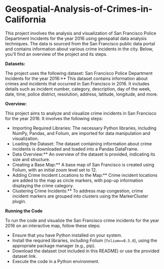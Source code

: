# Geospatial-Analysis-of-Crimes-in-California

This project involves the analysis and visualization of San Francisco Police Department Incidents for the year 2016 using geospatial data analysis techniques. The data is sourced from the San Francisco public data portal and contains information about various crime incidents in the city. Below, you'll find an overview of the project and its steps.

**Datasets:**

The project uses the following dataset:
San Francisco Police Department Incidents for the year 2016:** This dataset contains information about crimes and incidents that occurred in San Francisco in 2016. It includes details such as incident number, category, description, day of the week, date, time, police district, resolution, address, latitude, longitude, and more.

**Overview:**

This project aims to analyze and visualize crime incidents in San Francisco for the year 2016. It involves the following steps:

- Importing Required Libraries: The necessary Python libraries, including NumPy, Pandas, and Folium, are imported for data manipulation and visualization.
- Loading the Dataset: The dataset containing information about crime incidents is downloaded and loaded into a Pandas DataFrame.
- Data Overview:** An overview of the dataset is provided, indicating its size and structure.
- Creating a Base Map:** A base map of San Francisco is created using Folium, with an initial zoom level set to 12.
- Adding Crime Incident Locations to the Map:** Crime incident locations are added to the map as circle markers, with pop-up information displaying the crime category.
- Clustering Crime Incidents:** To address map congestion, crime incident markers are grouped into clusters using the MarkerCluster plugin.

**Running the Code**

To run the code and visualize the San Francisco crime incidents for the year 2016 on an interactive map, follow these steps:

- Ensure that you have Python installed on your system.
- Install the required libraries, including Folium (`folium==0.5.0`), using the appropriate package manager (e.g., pip).
- Download the dataset (not included in this README) or use the provided dataset link.
- Execute the code in a Python environment.
